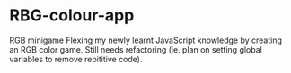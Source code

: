 # RBG-colour-app
RGB minigame
Flexing my newly learnt JavaScript knowledge by creating an RGB color game. Still needs refactoring (ie. plan on setting global variables to remove repititive code).
